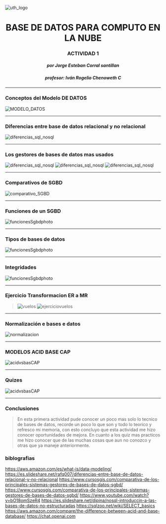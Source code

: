 ![uth_logo](http://www.uthermosillo.edu.mx/wp-content/uploads/2019/11/Logo-UTH13-2.jpg)
<div align="center">
<h1>BASE DE DATOS PARA COMPUTO EN LA NUBE</h1>
</div>
<div align="center">
<h3>ACTIVIDAD 1</h3>
</div>
<div align="center">
<h5>por Jorge Esteban Corral santillan</h5>
</div>
<div align="center">
<h5>profesor: Iván Rogelio Chenoweth C</h5>
</div>

----------------------------------------------------------

### Conceptos del Modelo DE DATOS

![MODELO_DATOS](/Modelado-de-datos-relacional.jpg)


----------------------------------------------

### Diferencias entre base de datos relacional y no relacional

![diferencias_sql_nosql](/diff_sql_noqsl.jpg)

----------------------------------------------
### Los gestores de bases de datos mas usados

![diferencias_sql_nosql](/1.jpg)
![diferencias_sql_nosql](/2.jpg)
![diferencias_sql_nosql](/3.jpg)


----------------------------------------------

### Comparativos de SGBD
![comparativo_SGBD](/ComparativoSGBD.jpg)

----------------------------------------------

### Funciones de un SGBD
![funcionesSgbdphoto](/funciones%20de%20un%20SGBD.jpg)

----------------------------------------------

### Tipos de bases de datos
![funcionesSgbdphoto](/tiposbd.jpg)

----------------------------------------------

### Integridades
![funcionesSgbdphoto](/Entidades.jpg)

----------------------------------------------

### Ejercicio Transformacion ER a MR
> ![vuelos](/vuelos.gif)
![ejerciciovuelos](/vuelos.jpg)

----------------------------------------------

### Normalización e bases e datos

![normalizacion](/NF.jpg)

----------------------------------------------


### MODELOS ACID BASE CAP
![acidvsbasCAP](/ACIDvsBASEtoeremaCAP.jpg)

----------------------------------------------


### Quizes
![acidvsbasCAP](/fff.png)

----------------------------------------------


### Conclusiones 

> En esta primera actividad pude conocer un poco mas solo lo tecnico de bases de datos, recorde un poco lo que son y todo lo teorico y refresco mi memoria, con esto concluyo que esta actividad me hizo conocer oportunidades de mejora. En cuanto a los quiz mas practicos me hizo conocer que de las muchas cosas que aun no conozco y otras que ya maneje anteriormente.

### biblografias

https://aws.amazon.com/es/what-is/data-modeling/
https://es.slideshare.net/rafq007/diferencias-entre-base-de-datos-relacional-y-no-relacional
https://www.cursosgis.com/comparativa-de-los-principales-sistemas-gestores-de-bases-de-datos-sgbd/
https://www.cursosgis.com/comparativa-de-los-principales-sistemas-gestores-de-bases-de-datos-sgbd/
https://www.youtube.com/watch?v=bO18omSzeR4
https://es.slideshare.net/dipina/nosql-introduccin-a-las-bases-de-datos-no-estructuradas
https://sqlzoo.net/wiki/SELECT_basics
https://aws.amazon.com/compare/the-difference-between-acid-and-base-database/
https://chat.openai.com